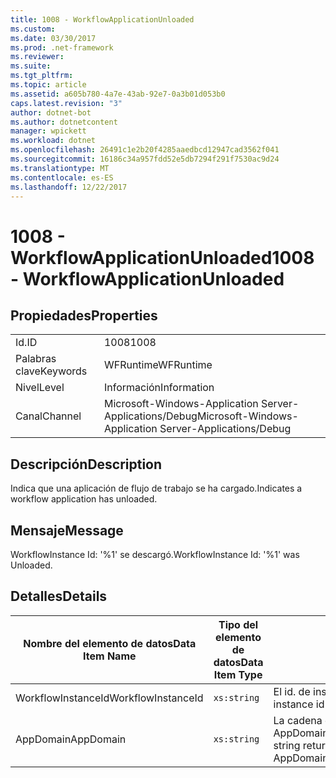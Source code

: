 ```yaml
---
title: 1008 - WorkflowApplicationUnloaded
ms.custom: 
ms.date: 03/30/2017
ms.prod: .net-framework
ms.reviewer: 
ms.suite: 
ms.tgt_pltfrm: 
ms.topic: article
ms.assetid: a605b780-4a7e-43ab-92e7-0a3b01d053b0
caps.latest.revision: "3"
author: dotnet-bot
ms.author: dotnetcontent
manager: wpickett
ms.workload: dotnet
ms.openlocfilehash: 26491c1e2b20f4285aaedbcd12947cad3562f041
ms.sourcegitcommit: 16186c34a957fdd52e5db7294f291f7530ac9d24
ms.translationtype: MT
ms.contentlocale: es-ES
ms.lasthandoff: 12/22/2017
---
```

# <a name="1008---workflowapplicationunloaded"></a><span data-ttu-id="5dcd7-102">1008 - WorkflowApplicationUnloaded</span><span class="sxs-lookup"><span data-stu-id="5dcd7-102">1008 - WorkflowApplicationUnloaded</span></span>
## <a name="properties"></a><span data-ttu-id="5dcd7-103">Propiedades</span><span class="sxs-lookup"><span data-stu-id="5dcd7-103">Properties</span></span>  
  
|||  
|-|-|  
|<span data-ttu-id="5dcd7-104">Id.</span><span class="sxs-lookup"><span data-stu-id="5dcd7-104">ID</span></span>|<span data-ttu-id="5dcd7-105">1008</span><span class="sxs-lookup"><span data-stu-id="5dcd7-105">1008</span></span>|  
|<span data-ttu-id="5dcd7-106">Palabras clave</span><span class="sxs-lookup"><span data-stu-id="5dcd7-106">Keywords</span></span>|<span data-ttu-id="5dcd7-107">WFRuntime</span><span class="sxs-lookup"><span data-stu-id="5dcd7-107">WFRuntime</span></span>|  
|<span data-ttu-id="5dcd7-108">Nivel</span><span class="sxs-lookup"><span data-stu-id="5dcd7-108">Level</span></span>|<span data-ttu-id="5dcd7-109">Información</span><span class="sxs-lookup"><span data-stu-id="5dcd7-109">Information</span></span>|  
|<span data-ttu-id="5dcd7-110">Canal</span><span class="sxs-lookup"><span data-stu-id="5dcd7-110">Channel</span></span>|<span data-ttu-id="5dcd7-111">Microsoft-Windows-Application Server-Applications/Debug</span><span class="sxs-lookup"><span data-stu-id="5dcd7-111">Microsoft-Windows-Application Server-Applications/Debug</span></span>|  
  
## <a name="description"></a><span data-ttu-id="5dcd7-112">Descripción</span><span class="sxs-lookup"><span data-stu-id="5dcd7-112">Description</span></span>  
 <span data-ttu-id="5dcd7-113">Indica que una aplicación de flujo de trabajo se ha cargado.</span><span class="sxs-lookup"><span data-stu-id="5dcd7-113">Indicates a workflow application has unloaded.</span></span>  
  
## <a name="message"></a><span data-ttu-id="5dcd7-114">Mensaje</span><span class="sxs-lookup"><span data-stu-id="5dcd7-114">Message</span></span>  
 <span data-ttu-id="5dcd7-115">WorkflowInstance Id: '%1' se descargó.</span><span class="sxs-lookup"><span data-stu-id="5dcd7-115">WorkflowInstance Id: '%1' was Unloaded.</span></span>  
  
## <a name="details"></a><span data-ttu-id="5dcd7-116">Detalles</span><span class="sxs-lookup"><span data-stu-id="5dcd7-116">Details</span></span>  
  
|<span data-ttu-id="5dcd7-117">Nombre del elemento de datos</span><span class="sxs-lookup"><span data-stu-id="5dcd7-117">Data Item Name</span></span>|<span data-ttu-id="5dcd7-118">Tipo del elemento de datos</span><span class="sxs-lookup"><span data-stu-id="5dcd7-118">Data Item Type</span></span>|<span data-ttu-id="5dcd7-119">Descripción</span><span class="sxs-lookup"><span data-stu-id="5dcd7-119">Description</span></span>|  
|--------------------|--------------------|-----------------|  
|<span data-ttu-id="5dcd7-120">WorkflowInstanceId</span><span class="sxs-lookup"><span data-stu-id="5dcd7-120">WorkflowInstanceId</span></span>|`xs:string`|<span data-ttu-id="5dcd7-121">El id. de instancia del flujo de trabajo.</span><span class="sxs-lookup"><span data-stu-id="5dcd7-121">The instance id for the workflow</span></span>|  
|<span data-ttu-id="5dcd7-122">AppDomain</span><span class="sxs-lookup"><span data-stu-id="5dcd7-122">AppDomain</span></span>|`xs:string`|<span data-ttu-id="5dcd7-123">La cadena devuelta por AppDomain.CurrentDomain.FriendlyName.</span><span class="sxs-lookup"><span data-stu-id="5dcd7-123">The string returned by AppDomain.CurrentDomain.FriendlyName.</span></span>|
